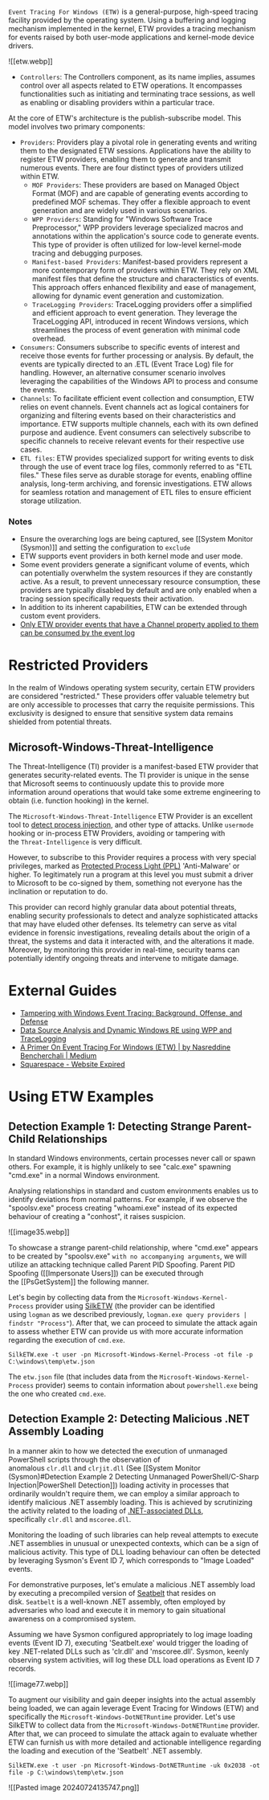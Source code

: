 `Event Tracing For Windows (ETW)` is a general-purpose, high-speed tracing facility provided by the operating system. Using a buffering and logging mechanism implemented in the kernel, ETW provides a tracing mechanism for events raised by both user-mode applications and kernel-mode device drivers.

![[etw.webp]]

* `Controllers`: The Controllers component, as its name implies, assumes control over all aspects related to ETW operations. It encompasses functionalities such as initiating and terminating trace sessions, as well as enabling or disabling providers within a particular trace.

At the core of ETW's architecture is the publish-subscribe model. This model involves two primary components:

- `Providers`: Providers play a pivotal role in generating events and writing them to the designated ETW sessions. Applications have the ability to register ETW providers, enabling them to generate and transmit numerous events. There are four distinct types of providers utilized within ETW.
    - `MOF Providers`: These providers are based on Managed Object Format (MOF) and are capable of generating events according to predefined MOF schemas. They offer a flexible approach to event generation and are widely used in various scenarios.
    - `WPP Providers`: Standing for "Windows Software Trace Preprocessor," WPP providers leverage specialized macros and annotations within the application's source code to generate events. This type of provider is often utilized for low-level kernel-mode tracing and debugging purposes.
    - `Manifest-based Providers`: Manifest-based providers represent a more contemporary form of providers within ETW. They rely on XML manifest files that define the structure and characteristics of events. This approach offers enhanced flexibility and ease of management, allowing for dynamic event generation and customization.
    - `TraceLogging Providers`: TraceLogging providers offer a simplified and efficient approach to event generation. They leverage the TraceLogging API, introduced in recent Windows versions, which streamlines the process of event generation with minimal code overhead.
- `Consumers`: Consumers subscribe to specific events of interest and receive those events for further processing or analysis. By default, the events are typically directed to an .ETL (Event Trace Log) file for handling. However, an alternative consumer scenario involves leveraging the capabilities of the Windows API to process and consume the events.
- `Channels`: To facilitate efficient event collection and consumption, ETW relies on event channels. Event channels act as logical containers for organizing and filtering events based on their characteristics and importance. ETW supports multiple channels, each with its own defined purpose and audience. Event consumers can selectively subscribe to specific channels to receive relevant events for their respective use cases.
- `ETL files`: ETW provides specialized support for writing events to disk through the use of event trace log files, commonly referred to as "ETL files." These files serve as durable storage for events, enabling offline analysis, long-term archiving, and forensic investigations. ETW allows for seamless rotation and management of ETL files to ensure efficient storage utilization.

### Notes 

- Ensure the overarching logs are being captured, see [[System Monitor (Sysmon)]] and setting the configuration to `exclude`
- ETW supports event providers in both kernel mode and user mode.
- Some event providers generate a significant volume of events, which can potentially overwhelm the system resources if they are constantly active. As a result, to prevent unnecessary resource consumption, these providers are typically disabled by default and are only enabled when a tracing session specifically requests their activation.
- In addition to its inherent capabilities, ETW can be extended through custom event providers.
- [Only ETW provider events that have a Channel property applied to them can be consumed by the event log](https://medium.com/threat-hunters-forge/threat-hunting-with-etw-events-and-helk-part-1-installing-silketw-6eb74815e4a0)

# Restricted Providers

In the realm of Windows operating system security, certain ETW providers are considered "restricted." These providers offer valuable telemetry but are only accessible to processes that carry the requisite permissions. This exclusivity is designed to ensure that sensitive system data remains shielded from potential threats.

## Microsoft-Windows-Threat-Intelligence

The Threat-Intelligence (TI) provider is a manifest-based ETW provider that generates security-related events. The TI provider is unique in the sense that Microsoft seems to continuously update this to provide more information around operations that would take some extreme engineering to obtain (i.e. function hooking) in the kernel.

The `Microsoft-Windows-Threat-Intelligence` ETW Provider is an excellent tool to [detect process injection](https://blog.redbluepurple.io/windows-security-research/kernel-tracing-injection-detection), and other type of attacks. Unlike `usermode` hooking or in-process ETW Providers, avoiding or tampering with the `Threat-Intelligence` is very difficult.

However, to subscribe to this Provider requires a process with very special privileges, marked as [Protected Process Light (PPL)](https://www.alex-ionescu.com/?p=97) 'Anti-Malware' or higher. To legitimately run a program at this level you must submit a driver to Microsoft to be co-signed by them, something not everyone has the inclination or reputation to do.

This provider can record highly granular data about potential threats, enabling security professionals to detect and analyze sophisticated attacks that may have eluded other defenses. Its telemetry can serve as vital evidence in forensic investigations, revealing details about the origin of a threat, the systems and data it interacted with, and the alterations it made. Moreover, by monitoring this provider in real-time, security teams can potentially identify ongoing threats and intervene to mitigate damage.
# External Guides 

- [Tampering with Windows Event Tracing: Background, Offense, and Defense](https://blog.palantir.com/tampering-with-windows-event-tracing-background-offense-and-defense-4be7ac62ac63)
- [Data Source Analysis and Dynamic Windows RE using WPP and TraceLogging](https://posts.specterops.io/data-source-analysis-and-dynamic-windows-re-using-wpp-and-tracelogging-e465f8b653f7)
- [A Primer On Event Tracing For Windows (ETW) | by Nasreddine Bencherchali | Medium](https://nasbench.medium.com/a-primer-on-event-tracing-for-windows-etw-997725c082bf)
- [Squarespace - Website Expired](https://bmcder.com/blog/a-begginers-all-inclusive-guide-to-etw)

# Using ETW Examples

## Detection Example 1: Detecting Strange Parent-Child Relationships

In standard Windows environments, certain processes never call or spawn others. For example, it is highly unlikely to see "calc.exe" spawning "cmd.exe" in a normal Windows environment.

Analysing relationships in standard and custom environments enables us to identify deviations from normal patterns. For example, if we observe the "spoolsv.exe" process creating "whoami.exe" instead of its expected behaviour of creating a "conhost", it raises suspicion.

![[image35.webp]]

To showcase a strange parent-child relationship, where "cmd.exe" appears to be created by "spoolsv.exe" `with no accompanying arguments`, we will utilize an attacking technique called Parent PID Spoofing. Parent PID Spoofing ([[Impersonate Users]]) can be executed through the [[PsGetSystem]] the following manner.

Let's begin by collecting data from the `Microsoft-Windows-Kernel-Process` provider using [SilkETW](https://github.com/mandiant/SilkETW) (the provider can be identified using `logman` as we described previously, `logman.exe query providers | findstr "Process"`). After that, we can proceed to simulate the attack again to assess whether ETW can provide us with more accurate information regarding the execution of `cmd.exe`.

```cmd-session
SilkETW.exe -t user -pn Microsoft-Windows-Kernel-Process -ot file -p C:\windows\temp\etw.json
```

The `etw.json` file (that includes data from the `Microsoft-Windows-Kernel-Process` provider) seems to contain information about `powershell.exe` being the one who created `cmd.exe`.

## Detection Example 2: Detecting Malicious .NET Assembly Loading

In a manner akin to how we detected the execution of unmanaged PowerShell scripts through the observation of anomalous `clr.dll` and `clrjit.dll` (See [[System Monitor (Sysmon)#Detection Example 2 Detecting Unmanaged PowerShell/C-Sharp Injection|PowerShell Detection]]) loading activity in processes that ordinarily wouldn't require them, we can employ a similar approach to identify malicious .NET assembly loading. This is achieved by scrutinizing the activity related to the loading of [.NET-associated DLLs](https://redhead0ntherun.medium.com/detecting-net-c-injection-execute-assembly-1894dbb04ff7), specifically `clr.dll` and `mscoree.dll`.

Monitoring the loading of such libraries can help reveal attempts to execute .NET assemblies in unusual or unexpected contexts, which can be a sign of malicious activity. This type of DLL loading behaviour can often be detected by leveraging Sysmon's Event ID 7, which corresponds to "Image Loaded" events.

For demonstrative purposes, let's emulate a malicious .NET assembly load by executing a precompiled version of [Seatbelt](https://github.com/GhostPack/Seatbelt) that resides on disk. `Seatbelt` is a well-known .NET assembly, often employed by adversaries who load and execute it in memory to gain situational awareness on a compromised system.

Assuming we have Sysmon configured appropriately to log image loading events (Event ID 7), executing 'Seatbelt.exe' would trigger the loading of key .NET-related DLLs such as 'clr.dll' and 'mscoree.dll'. Sysmon, keenly observing system activities, will log these DLL load operations as Event ID 7 records.

![[image77.webp]]

To augment our visibility and gain deeper insights into the actual assembly being loaded, we can again leverage Event Tracing for Windows (ETW) and specifically the `Microsoft-Windows-DotNETRuntime` provider.
Let's use SilkETW to collect data from the `Microsoft-Windows-DotNETRuntime` provider. After that, we can proceed to simulate the attack again to evaluate whether ETW can furnish us with more detailed and actionable intelligence regarding the loading and execution of the 'Seatbelt' .NET assembly.

```cmd-session
SilkETW.exe -t user -pn Microsoft-Windows-DotNETRuntime -uk 0x2038 -ot file -p C:\windows\temp\etw.json
```

![[Pasted image 20240724135747.png]]

